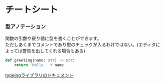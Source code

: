 # チートシート
### 型アノテーション
関数の引数や戻り値に型を書くことができます。  
ただしあくまでコメントであり型のチェックが入るわけではない。(エディタによっては警告を出してくれる場合もある)
```py
def greeting(name: str) -> str:
    return 'Hello ' + name
```
[typeingライブラリのドキュメント](https://docs.python.org/ja/3/library/typing.html)

### 

